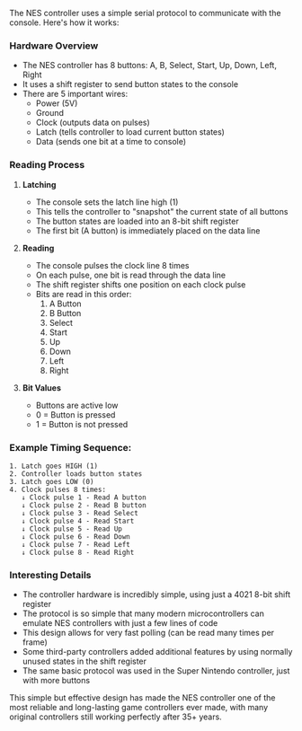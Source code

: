 The NES controller uses a simple serial protocol to communicate with the console. Here's how it works:
### Hardware Overview
- The NES controller has 8 buttons: A, B, Select, Start, Up, Down, Left, Right
- It uses a shift register to send button states to the console
- There are 5 important wires:
    - Power (5V)
    - Ground
    - Clock (outputs data on pulses)
    - Latch (tells controller to load current button states)
    - Data (sends one bit at a time to console)

### Reading Process
1. **Latching**
    - The console sets the latch line high (1)
    - This tells the controller to "snapshot" the current state of all buttons
    - The button states are loaded into an 8-bit shift register
    - The first bit (A button) is immediately placed on the data line

2. **Reading**
    - The console pulses the clock line 8 times
    - On each pulse, one bit is read through the data line
    - The shift register shifts one position on each clock pulse
    - Bits are read in this order:
        1. A Button
        2. B Button
        3. Select
        4. Start
        5. Up
        6. Down
        7. Left
        8. Right

3. **Bit Values**
    - Buttons are active low
    - 0 = Button is pressed
    - 1 = Button is not pressed

### Example Timing Sequence:
``` 
1. Latch goes HIGH (1)
2. Controller loads button states
3. Latch goes LOW (0)
4. Clock pulses 8 times:
   ↓ Clock pulse 1 - Read A button
   ↓ Clock pulse 2 - Read B button
   ↓ Clock pulse 3 - Read Select
   ↓ Clock pulse 4 - Read Start
   ↓ Clock pulse 5 - Read Up
   ↓ Clock pulse 6 - Read Down
   ↓ Clock pulse 7 - Read Left
   ↓ Clock pulse 8 - Read Right
```
### Interesting Details
- The controller hardware is incredibly simple, using just a 4021 8-bit shift register
- The protocol is so simple that many modern microcontrollers can emulate NES controllers with just a few lines of code
- This design allows for very fast polling (can be read many times per frame)
- Some third-party controllers added additional features by using normally unused states in the shift register
- The same basic protocol was used in the Super Nintendo controller, just with more buttons

This simple but effective design has made the NES controller one of the most reliable and long-lasting game controllers ever made, with many original controllers still working perfectly after 35+ years.

